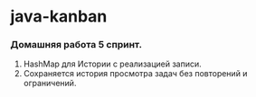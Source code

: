 # java-kanban
### Домашняя работа 5 спринт.  
1. HashMap для Истории с реализацией записи.
2. Сохраняется история просмотра задач без повторений и ограничений.  
